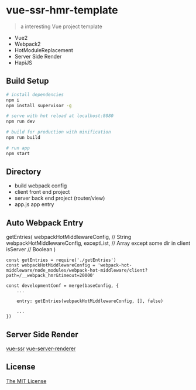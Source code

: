 # vue-ssr-hmr-template

> a interesting Vue project template

- Vue2
- Webpack2 
- HotModuleReplacement 
- Server Side Render
- HapiJS

## Build Setup

``` bash
# install dependencies
npm i
npm install supervisor -g

# serve with hot reload at localhost:8080
npm run dev

# build for production with minification
npm run build

# run app
npm start
```

## Directory

- build     webpack config
- client    front end project
- server    back end project (router/view) 
- app.js    app entry

## Auto Webpack Entry

getEntries(
    webpackHotMiddlewareConfig, // String  webpackHotMiddlewareConfig,
    exceptList, // Array except some dir in client
    isServer // Boolean
)

```
const getEntries = require('./getEntries')
const webpackHotMiddlewareConfig = 'webpack-hot-middleware/node_modules/webpack-hot-middleware/client?path=/__webpack_hmr&timeout=20000'

const developmentConf = merge(baseConfig, {
    ...

    entry: getEntries(webpackHotMiddlewareConfig, [], false)

    ...
})
```

## Server Side Render 

[vue-ssr](https://github.com/samx/vue-ssr)
[vue-server-renderer](https://github.com/vuejs/vue/tree/dev/packages/vue-server-renderer)

## License

[The MIT License](http://opensource.org/licenses/MIT)
